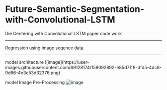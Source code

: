 # Future-Semantic-Segmentation-with-Convolutional-LSTM
Die Centering with Convolutional LSTM paper code work
<hr/>
Regression using image seqence data.
<hr/>
model architecture
![image](https://user-images.githubusercontent.com/69128174/158092892-e85d71f8-dfd5-4dc8-9d66-4e3c53d32376.png)

model Image Pre-Processing
![image](https://user-images.githubusercontent.com/69128174/158092953-1793fd66-9691-4f9d-b538-694e62f44581.png)
